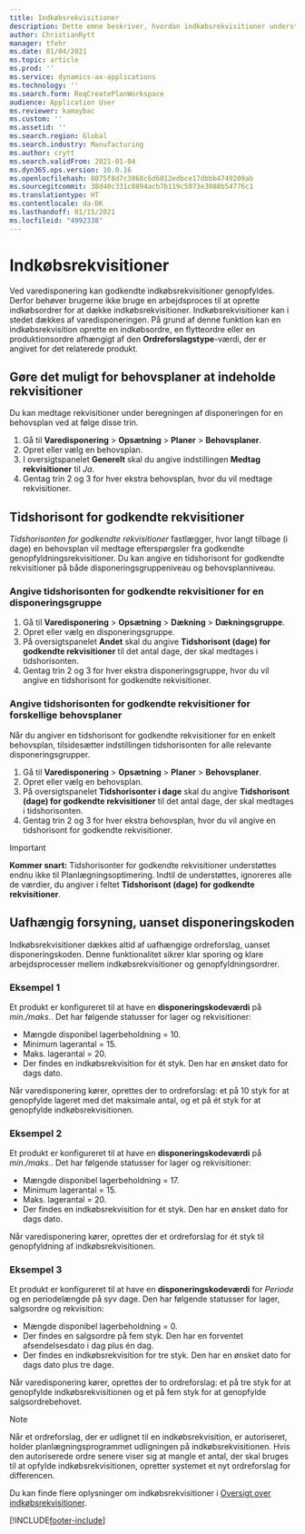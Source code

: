 ```yaml
---
title: Indkøbsrekvisitioner
description: Dette emne beskriver, hvordan indkøbsrekvisitioner understøttes i Planlægningsoptimering.
author: ChristianRytt
manager: tfehr
ms.date: 01/04/2021
ms.topic: article
ms.prod: ''
ms.service: dynamics-ax-applications
ms.technology: ''
ms.search.form: ReqCreatePlanWorkspace
audience: Application User
ms.reviewer: kamaybac
ms.custom: ''
ms.assetid: ''
ms.search.region: Global
ms.search.industry: Manufacturing
ms.author: crytt
ms.search.validFrom: 2021-01-04
ms.dyn365.ops.version: 10.0.16
ms.openlocfilehash: 8075f8d7c3868c6d6012edbce17dbbb4749209ab
ms.sourcegitcommit: 38d40c331c8894acb7b119c5073e3088b54776c1
ms.translationtype: HT
ms.contentlocale: da-DK
ms.lasthandoff: 01/15/2021
ms.locfileid: "4992338"
---
```

# <a name="purchase-requisitions"></a>Indkøbsrekvisitioner

Ved varedisponering kan godkendte indkøbsrekvisitioner genopfyldes. Derfor behøver brugerne ikke bruge en arbejdsproces til at oprette indkøbsordrer for at dække indkøbsrekvisitioner. Indkøbsrekvisitioner kan i stedet dækkes af varedisponeringen. På grund af denne funktion kan en indkøbsrekvisition oprette en indkøbsordre, en flytteordre eller en produktionsordre afhængigt af den **Ordreforslagstype**-værdi, der er angivet for det relaterede produkt.

## <a name="enable-master-plans-to-include-requisitions"></a>Gøre det muligt for behovsplaner at indeholde rekvisitioner

Du kan medtage rekvisitioner under beregningen af disponeringen for en behovsplan ved at følge disse trin.

1. Gå til **Varedisponering** \> **Opsætning** \> **Planer** \> **Behovsplaner**.
1. Opret eller vælg en behovsplan.
1. I oversigtspanelet **Generelt** skal du angive indstillingen **Medtag rekvisitioner** til *Ja*.
1. Gentag trin 2 og 3 for hver ekstra behovsplan, hvor du vil medtage rekvisitioner.

## <a name="approved-requisitions-time-fence"></a>Tidshorisont for godkendte rekvisitioner

*Tidshorisonten for godkendte rekvisitioner* fastlægger, hvor langt tilbage (i dage) en behovsplan vil medtage efterspørgsler fra godkendte genopfyldningsrekvisitioner. Du kan angive en tidshorisont for godkendte rekvisitioner på både disponeringsgruppeniveau og behovsplanniveau.

### <a name="set-the-approved-requisitions-time-fence-for-a-coverage-group"></a>Angive tidshorisonten for godkendte rekvisitioner for en disponeringsgruppe

1. Gå til **Varedisponering** \> **Opsætning** \> **Dækning** \> **Dækningsgruppe**.
1. Opret eller vælg en disponeringsgruppe.
1. På oversigtspanelet **Andet** skal du angive **Tidshorisont (dage) for godkendte rekvisitioner** til det antal dage, der skal medtages i tidshorisonten.
1. Gentag trin 2 og 3 for hver ekstra disponeringsgruppe, hvor du vil angive en tidshorisont for godkendte rekvisitioner.

### <a name="set-the-approved-requisitions-time-fence-for-individual-master-plans"></a>Angive tidshorisonten for godkendte rekvisitioner for forskellige behovsplaner

Når du angiver en tidshorisont for godkendte rekvisitioner for en enkelt behovsplan, tilsidesætter indstillingen tidshorisonten for alle relevante disponeringsgrupper.

1. Gå til **Varedisponering** \> **Opsætning** \> **Planer** \> **Behovsplaner**.
1. Opret eller vælg en behovsplan.
1. På oversigtspanelet **Tidshorisonter i dage** skal du angive **Tidshorisont (dage) for godkendte rekvisitioner** til det antal dage, der skal medtages i tidshorisonten.
1. Gentag trin 2 og 3 for hver ekstra behovsplan, hvor du vil angive en tidshorisont for godkendte rekvisitioner.

> [!IMPORTANT]
> **Kommer snart:** Tidshorisonter for godkendte rekvisitioner understøttes endnu ikke til Planlægningsoptimering. Indtil de understøttes, ignoreres alle de værdier, du angiver i feltet **Tidshorisont (dage) for godkendte rekvisitioner**.

## <a name="independent-supply-regardless-of-coverage-code"></a>Uafhængig forsyning, uanset disponeringskoden

Indkøbsrekvisitioner dækkes altid af uafhængige ordreforslag, uanset disponeringskoden. Denne funktionalitet sikrer klar sporing og klare arbejdsprocesser mellem indkøbsrekvisitioner og genopfyldningsordrer.

### <a name="example-1"></a>Eksempel 1

Et produkt er konfigureret til at have en **disponeringskodeværdi** på *min./maks.*. Det har følgende statusser for lager og rekvisitioner:

- Mængde disponibel lagerbeholdning = 10.
- Minimum lagerantal = 15.
- Maks. lagerantal = 20.
- Der findes en indkøbsrekvisition for ét styk. Den har en ønsket dato for dags dato.

Når varedisponering kører, oprettes der to ordreforslag: et på 10 styk for at genopfylde lageret med det maksimale antal, og et på ét styk for at genopfylde indkøbsrekvisitionen.

### <a name="example-2"></a>Eksempel 2

Et produkt er konfigureret til at have en **disponeringskodeværdi** på *min./maks.*. Det har følgende statusser for lager og rekvisitioner:

- Mængde disponibel lagerbeholdning = 17.
- Minimum lagerantal = 15.
- Maks. lagerantal = 20.
- Der findes en indkøbsrekvisition for ét styk. Den har en ønsket dato for dags dato.

Når varedisponering kører, oprettes der et ordreforslag for ét styk til genopfyldning af indkøbsrekvisitionen.

### <a name="example-3"></a>Eksempel 3

Et produkt er konfigureret til at have en **disponeringskodeværdi** for *Periode* og en periodelængde på syv dage. Den har følgende statusser for lager, salgsordre og rekvisition:

- Mængde disponibel lagerbeholdning = 0.
- Der findes en salgsordre på fem styk. Den har en forventet afsendelsesdato i dag plus én dag.
- Der findes en indkøbsrekvisition for tre styk. Den har en ønsket dato for dags dato plus tre dage.

Når varedisponering kører, oprettes der to ordreforslag: et på tre styk for at genopfylde indkøbsrekvisitionen og et på fem styk for at genopfylde salgsordrebehovet.

> [!NOTE]
> Når et ordreforslag, der er udlignet til en indkøbsrekvisition, er autoriseret, holder planlægningsprogrammet udligningen på indkøbsrekvisitionen. Hvis den autoriserede ordre senere viser sig at mangle et antal, der skal bruges til at opfylde indkøbsrekvisitionen, opretter systemet et nyt ordreforslag for differencen.

Du kan finde flere oplysninger om indkøbsrekvisitioner i [Oversigt over indkøbsrekvisitioner](../../procurement/purchase-requisitions-overview.md).


[!INCLUDE[footer-include](../../../includes/footer-banner.md)]